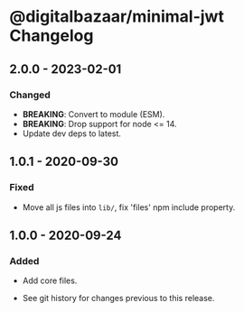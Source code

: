 # @digitalbazaar/minimal-jwt Changelog

## 2.0.0 - 2023-02-01

### Changed
- **BREAKING**: Convert to module (ESM).
- **BREAKING**: Drop support for node <= 14.
- Update dev deps to latest.

## 1.0.1 - 2020-09-30

### Fixed
- Move all js files into `lib/`, fix 'files' npm include property.

## 1.0.0 - 2020-09-24

### Added
- Add core files.

- See git history for changes previous to this release.
